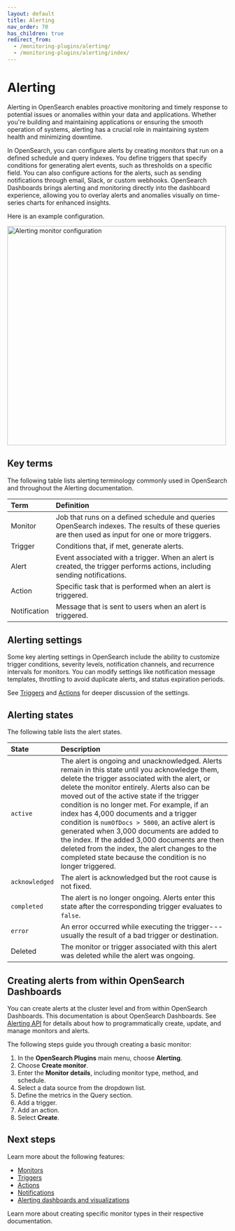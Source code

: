 ```yaml
---
layout: default
title: Alerting
nav_order: 70
has_children: true
redirect_from:
  - /monitoring-plugins/alerting/
  - /monitoring-plugins/alerting/index/
---
```


# Alerting

Alerting in OpenSearch enables proactive monitoring and timely response to potential issues or anomalies within your data and applications. Whether you're building and maintaining applications or ensuring the smooth operation of systems, alerting has a crucial role in maintaining system health and minimizing downtime.

In OpenSearch, you can configure alerts by creating monitors that run on a defined schedule and query indexes. You define triggers that specify conditions for generating alert events, such as thresholds on a specific field. You can also configure actions for the alerts, such as sending notifications through email, Slack, or custom webhooks. OpenSearch Dashboards brings alerting and monitoring directly into the dashboard experience, allowing you to overlay alerts and anomalies visually on time-series charts for enhanced insights. 

Here is an example configuration.

<img src="{{site.url}}{{site.baseurl}}/images/dashboards/alerting-config.png" alt="Alerting monitor configuration" width="500"/>

## Key terms

The following table lists alerting terminology commonly used in OpenSearch and throughout the Alerting documentation.

Term | Definition
:--- | :---
Monitor | Job that runs on a defined schedule and queries OpenSearch indexes. The results of these queries are then used as input for one or more triggers.
Trigger | Conditions that, if met, generate alerts.
Alert | Event associated with a trigger. When an alert is created, the trigger performs actions, including sending notifications.
Action | Specific task that is performed when an alert is triggered.
Notification | Message that is sent to users when an alert is triggered.

## Alerting settings

Some key alerting settings in OpenSearch include the ability to customize trigger conditions, severity levels, notification channels, and recurrence intervals for monitors. You can modify settings like notification message templates, throttling to avoid duplicate alerts, and status expiration periods. 

See [Triggers]({{site.url}}{{site.baseurl}}/observing-your-data/alerting/triggers/#trigger-variables) and [Actions]({{site.url}}{{site.baseurl}}/observing-your-data/alerting/actions/) for deeper discussion of the settings.

## Alerting states

The following table lists the alert states. 

State | Description
:--- | :---
`active` | The alert is ongoing and unacknowledged. Alerts remain in this state until you acknowledge them, delete the trigger associated with the alert, or delete the monitor entirely. Alerts also can be moved out of the active state if the trigger condition is no longer met. For example, if an index has 4,000 documents and a trigger condition is `numOfDocs > 5000`, an active alert is generated when 3,000 documents are added to the index. If the added 3,000 documents are then deleted from the index, the alert changes to the completed state because the condition is no longer triggered.
`acknowledged` | The alert is acknowledged but the root cause is not fixed.
`completed` | The alert is no longer ongoing. Alerts enter this state after the corresponding trigger evaluates to `false`.
`error` | An error occurred while executing the trigger---usually the result of a bad trigger or destination.
Deleted | The monitor or trigger associated with this alert was deleted while the alert was ongoing.

## Creating alerts from within OpenSearch Dashboards

You can create alerts at the cluster level and from within OpenSearch Dashboards. This documentation is about OpenSearch Dashboards. See [Alerting API](/observing-your-data/alerting/api/) for details about how to programmatically create, update, and manage monitors and alerts.

The following steps guide you through creating a basic monitor:

1. In the **OpenSearch Plugins** main menu, choose **Alerting**.
2. Choose **Create monitor**.
3. Enter the **Monitor details**, including monitor type, method, and schedule.
4. Select a data source from the dropdown list.	
5. Define the metrics in the Query section.	
6. Add a trigger.
7. Add an action.
8. Select **Create**.

## Next steps

Learn more about the following features:

- [Monitors]({{site.url}}{{site.baseurl}}/observing-your-data/alerting/monitors/)
- [Triggers]({{site.url}}{{site.baseurl}}/observing-your-data/alerting/triggers/)
- [Actions]({{site.url}}{{site.baseurl}}/observing-your-data/alerting/actions/)
- [Notifications]({{site.url}}{{site.baseurl}}/notifications-plugin/index/)
- [Alerting dashboards and visualizations]({{site.url}}{{site.baseurl}}/observing-your-data/alerting/dashboards-alerting/)

Learn more about creating specific monitor types in their respective documentation.
